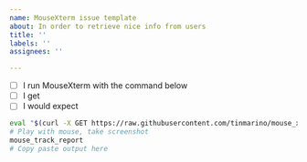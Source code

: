 ```yaml
---
name: MouseXterm issue template
about: In order to retrieve nice info from users
title: ''
labels: ''
assignees: ''

---
```


* [ ] I run MouseXterm with the command below <paste output below>
* [ ] I get <TOFILL>
* [ ] I would expect <TOFILL>

```bash
eval "$(curl -X GET https://raw.githubusercontent.com/tinmarino/mouse_xterm/master/mouse.sh)" && mouse_track_start
# Play with mouse, take screenshot
mouse_track_report
# Copy paste output here
```
